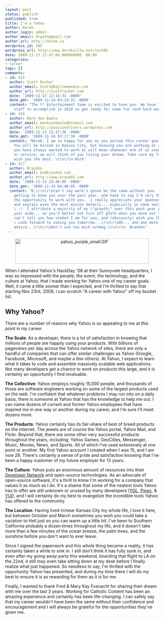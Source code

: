 ```yaml
---
layout: post
status: publish
published: true
title: I’m a Yahoo
author: Derek
author_login: admin
author_email: drgath@gmail.com
author_url: http://derek.io
wordpress_id: 585
wordpress_url: http://www.derekville.net/?p=585
date: 2009-11-13 21:47:09.000000000 -08:00
categories:
- Career
tags: []
comments:
- id: 415
  author: Scott Rocher
  author_email: Scott@keylimemedia.com
  author_url: http://scottrocher.com
  date: '2009-11-13 22:14:31 -0800'
  date_gmt: '2009-11-14 03:14:31 -0800'
  content: "The Y! Entertainment team is excited to have you. We have lots of\r\ncool
    stuff to accomplish in 2010 so get ready for some fun (and hard work)."
- id: 416
  author: Mark Van Baale
  author_email: markvanbaale@hotmail.com
  author_url: http://passiondrivers.wordpress.com
  date: '2009-11-13 22:17:36 -0800'
  date_gmt: '2009-11-14 03:17:36 -0800'
  content: "Derek, I am so happy for you as you pursue this career goal of yours.
    You will be missed in Kansas City, but knowing you are working at a company that
    you have always wanted to work at will mean whenever one of us uses a Yahoo product
    or service, we will think of you living your dream. Take care my friend and I
    wish you the best. \r\n\r\n-Mark"
- id: 417
  author: Brandon
  author_email: bc@brando5.com
  author_url: http://www.brando5.com
  date: '2009-11-13 23:46:05 -0800'
  date_gmt: '2009-11-14 04:46:05 -0800'
  content: "D,\r\n\r\nCan't say work's gonna be the same without you.  It's been great
    getting to know you over the past year, and have to say I'm very thankful I had
    the opportunity to work with you.  I really appreciate your openness to help out,
    and explain even the most minute details... especially in some very tedious situations.
    \ :)  I attribute a majority of my \"growth\" over this past year primarily to
    your aide... so you'd better not turn off gTalk when you move out there.  ;)\r\n\r\nI
    can't tell you how stoked I am for you, and (obviously) wish you the best of luck.
    \ Look forward to seeing you tomorrow...\r\n\r\nOh... and one more piece of parting
    advice...\r\n\r\nDon't use too much nutmeg.\r\n\r\n- Brandon"
---
```

<div style="text-align:center;"><img src="http://s89997654.onlinehome.us/screencaps/yahoo_logo_design_1.jpg_%28JPEG_Image%2C_840x220_pixels%29-20110605-225717.jpg" alt="yahoo_purple_small.GIF" border="0" width="438" height="83" /></div>

When I attended Yahoo's HackDay '08 at their Sunnyvale headquarters, I was so impressed with the people, the event, the technology, and the culture at Yahoo, that I made working for Yahoo one of my career goals.  Well, it came a little sooner than I expected, and I'm thrilled to say that starting Nov 23rd, 2009, I can scratch "A career with Yahoo" off my bucket list.

<!--more-->

<h2>Why Yahoo?</h2>

There are a number of reasons why Yahoo is so appealing to me at this point in my career.

<strong>The Scale</strong>: As a developer, there is a lot of satisfaction in knowing that millions of people are happily using your products.  With billions of pageviews per day across the Yahoo network of sites, there are only a handful of companies that can offer similar challenges as Yahoo (Google, Facebook, Microsoft, and maybe a few others).  At Yahoo, I expect to learn what it takes to code and assemble massively scalable web applications.  Not many developers get a chance to work on products this large, and it is certainly an opportunity I find invaluable.

<strong>The Collective</strong>: Yahoo employs roughly 15,000 people, and thousands of those are software engineers working on some of the largest products used on the web.  I'm confident that whatever problems I may run into on a daily basis, there is someone at Yahoo that has the knowledge to help me out.  I can name dozens of current and former Yahoo employees that have inspired me in one way or another during my career, and I'm sure I'll meet dozens more.

<strong>The Products</strong>: Yahoo certainly has its fair-share of best of breed products on the internet.  The jewels are of course the Yahoo portal, Yahoo Mail, and Flickr.  Beyond that, there are some other very successful products throughout the years, including; Yahoo Games, GeoCities, Messenger, Music, Movies, News, and Sports.  All of which I've used extensively at one point or another.  My first Yahoo account I created when I was 15, and I am now 28.  There's certainly a sense of pride and satisfaction knowing that I've been a happy customer of my future employer for 13 years.

<strong>The Culture</strong>: Yahoo puts an enormous amount of resources into their <a href="http://developer.yahoo.com/">Developer Network</a> and open-source technologies.  As an advocate of open-source software, it's a thrill to know I'm working for a company that values it as much as I do.  It's a shame that some of the neatest tools Yahoo has to offer are still unknown or unused by many developers (<a href="http://developer.yahoo.com/yql/">YQL</a>, <a href="http://pipes.yahoo.com">Pipes</a>, & <a href="http://developer.yahoo.com/yui/">YUI</a>), and I will certainly do my best to evangelize the incredible tools Yahoo has offered to the community.

<strong>The Location</strong>: Having lived in/near Kansas City my whole life, I love it here, but between October and March sometimes you wish you could take a vacation to Hell just so you can warm up a little bit. I've been to Southern California probably a dozen times throughout my life, and it doesn't take more than a few minutes of the ocean breeze, the palm trees, and the sunshine before you don't want to ever leave.


Since I signed the paperwork and this whole thing became a reality, it has certainly taken a while to sink in.  I still don't think it has fully sunk in, and even after my going away party this weekend, boarding that flight to LA on the 22nd, it still may even take sitting down at my desk before I finally realize what just happened.  So needless to say, I'm thrilled with the opportunity Yahoo has presented, and during my time there I will do my best to ensure it is as rewarding for them as it is for me.

Finally, I wanted to thank Fred & Mary Kay Fosnacht for sharing their dream with me over the last 3 years.  Working for Catholic Content has been an amazing experience and certainly has been life-changing.  I can safely say that my career wouldn't have been the same without their confidence and encouragement and I will always be grateful for the opportunities they've given me.

